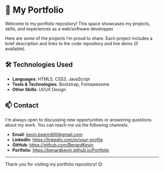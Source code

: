 # 📌 My Portfolio

Welcome to my portfolio repository! 
This space showcases my projects, skills, and experiences as a web/software developper.

Here are some of the projects I'm proud to share. Each project includes a brief description and links to the code repository and live demo (if available).


## 🛠️ Technologies Used

- **Languages**: HTML5, CSS3, JavaScript
- **Tools & Technologies**: Bootstrap, Fontawesome
- **Other Skills**: UI/UX Design


## 📫 Contact
I'm always open to discussing new opportunities or answering questions about my work. You can reach me via the following channels:

- **Email**: kevin.beanrd00@gmail.com
- **LinkedIn**: https://linkedin.com/in/your-profile
- **GitHub**: https://github.com/BenardKevin
- **Portfolio**: https://benardkevin.github.io/Portfolio

---

Thank you for visiting my portfolio repository! 😊
